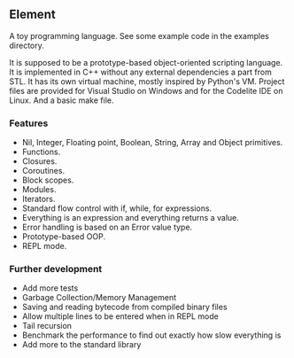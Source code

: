 ## Element

A toy programming language. 
See some example code in the examples directory.

It is supposed to be a prototype-based object-oriented scripting language.
It is implemented in C++ without any external dependencies a part from STL.
It has its own virtual machine, mostly inspired by Python's VM.
Project files are provided for Visual Studio on Windows and
for the Codelite IDE on Linux. And a basic make file.

### Features

- Nil, Integer, Floating point, Boolean, String, Array and Object primitives.
- Functions.
- Closures.
- Coroutines.
- Block scopes.
- Modules.
- Iterators.
- Standard flow control with if, while, for expressions.
- Everything is an expression and everything returns a value.
- Error handling is based on an Error value type.
- Prototype-based OOP.
- REPL mode.

### Further development

- Add more tests
- Garbage Collection/Memory Management
- Saving and reading bytecode from compiled binary files
- Allow multiple lines to be entered when in REPL mode
- Tail recursion
- Benchmark the performance to find out exactly how slow everything is
- Add more to the standard library
